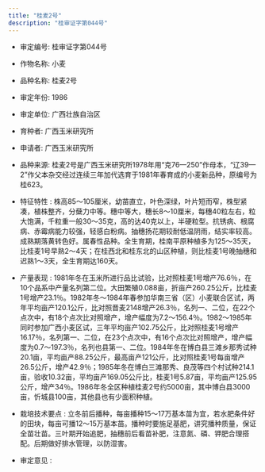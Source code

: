 ```yaml
---
title: "桂麦2号"
description: "桂审证字第044号"
---
```

* 审定编号:  桂审证字第044号

*  作物名称:  小麦

*  品种名称:  桂麦2号

*  审定年份:  1986

*  审定单位:  广西壮族自治区

* 育种者:  广西玉米研究所

*  申请者:  广西玉米研究所

*  品种来源:  桂麦2号是广西玉米研究所1978年用“克76—250”作母本，“辽39—2”作父本杂交经过连续三年加代选育于1981年春育成的小麦新品种，原编号为桂623。

*  特征特性 : 
株高85～105厘米，幼苗直立，叶色深绿，叶片短而窄，株型紧凑，植株整齐，分蘖力中等。穗中等大，穗长8～10厘米，每穗40粒左右，粒大饱满，千粒重一般30～35克，高的达40克以上，半硬粒型。抗锈病、根腐病、赤霉病能力较强，轻感白粉病。抽穗扬花期较耐低温阴雨，结实率较高。成熟期落黄转色好。属春性品种。全生育期，桂南平原种植多为125～35天，比桂麦1号早熟2～4天；在桂西北和桂东北的山区种植，则比桂麦1号晚抽穗和迟熟1～3天，全生育期达160天。
 
*  产量表现 : 
1981年冬在玉米所进行品比试验，比对照桂麦1号增产76.6％，在10个品系中产量名列第二位。大田繁殖0.088亩，折亩产260.25公斤，比桂麦1号增产23.1％。1982年冬～1984年春参加华南三省（区）小麦联合区试，两年平均亩产120.1公斤，比对照晋麦2148增产26.3％，名列一、二位，在22个点次中，有18个点次比对照增产，增产幅度为7.2～156.4％。1982～1985年同时参加广西小麦区试，三年平均亩产102.75公斤，比对照桂麦1号增产16.17％，名列第一、二位，在23个点次中，有16个点次比对照增产，增产幅度为0.7～197.3％，名列也县第一、二位。1984年冬在博白县三滩乡那秀试种20.1亩，平均亩产88.25公斤，最高亩产121公斤，比对照桂麦1号每亩增产26.5公斤，增产42.9％；1985年冬在博白三滩那秀、良茂等四个村试种214.1亩，验收10.32亩，平均亩产169.05公斤比，桂麦1号5.87亩，平均亩产125.95公斤，增产34％。1986年冬全区种植桂麦2号约5000亩，其中博白县3000亩，忻城县100亩，其他县也有少面积种植。

*  栽培技术要点 : 
立冬前后播种，每亩播种15～17万基本苗为宜，若水肥条件好的田块，每亩可播12～15万基本苗。播种时要施足基肥，讲究播种质量，保证全苗壮苗。三叶期开始追肥，抽穗前后看苗补肥，注意氮、磷、钾肥合理搭配。后期做好排水管理，以防湿害。

*  审定意见 : 

